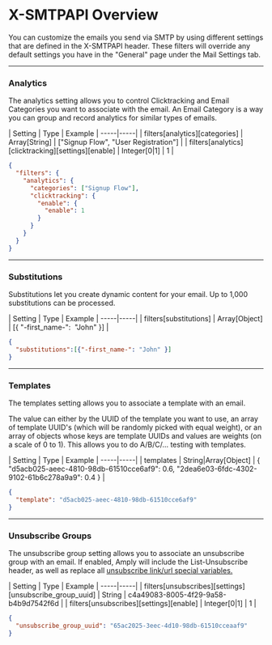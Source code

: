 # X-SMTPAPI Overview

You can customize the emails you send via SMTP by using different settings that are defined in the X-SMTPAPI header. These filters will override any default settings you have in the "General" page under the Mail Settings tab.

****

### Analytics

The analytics setting allows you to control Clicktracking and Email Categories you want to associate with the email. An Email Category is a way you can group and record analytics for similar types of emails.

| Setting | Type | Example |
-----|-----|
| filters\[analytics\]\[categories\] | Array\[String\] | \["Signup Flow", "User Registration"\] |
| filters\[analytics\]\[clicktracking\]\[settings\]\[enable\] | Integer\[0\|1] | 1 |


```json
{
  "filters": {
    "analytics": {
      "categories": ["Signup Flow"],
      "clicktracking": {
        "enable": {
          "enable": 1
        }
      }
    }
  }
}
```

****

### Substitutions

Substitutions let you create dynamic content for your email. Up to 1,000 substitutions can be processed.

| Setting | Type | Example |
-----|-----|
| filters\[substitutions\] | Array\[Object\] | \[{ "-first_name-":&nbsp; "John" }\] |

```json
{
  "substitutions":[{"-first_name-": "John" }]
}
```

****

### Templates

The templates setting allows you to associate a template with an email.

The value can either by the UUID of the template you want to use, an array of template UUID's (which will be randomly picked with equal weight), or an array of objects whose keys are template UUIDs and values are weights (on a scale of 0 to 1). This allows you to do A/B/C/... testing with templates.

| Setting | Type | Example |
-----|-----|
| templates | String\|Array\[Object\] | { "d5acb025-aeec-4810-98db-61510cce6af9":&nbsp;0.6, "2dea6e03-6fdc-4302-9102-61b6c278a9a9":&nbsp;0.4 } |
```json
{
  "template": "d5acb025-aeec-4810-98db-61510cce6af9"
}
```

****

### Unsubscribe Groups

The unsubscribe group setting allows you to associate an unsubscribe group with an email. If enabled, Amply will include the List-Unsubscribe header, as well as replace all [unsubscribe link/url special variables.](../Unsubscribe%20Groups/100-Unsubscribe-Groups-Overview.md)

| Setting | Type | Example |
-----|-----|
| filters\[unsubscribes\]\[settings\]\[unsubscribe_group_uuid\] | String | c4a49083-8005-4f29-9a58-b4b9d7542f6d |
| filters\[unsubscribes\]\[settings\]\[enable\] | Integer\[0\|1] | 1 |

```json
{
  "unsubscribe_group_uuid": "65ac2025-3eec-4d10-98db-61510cceaaf9"
}
```

